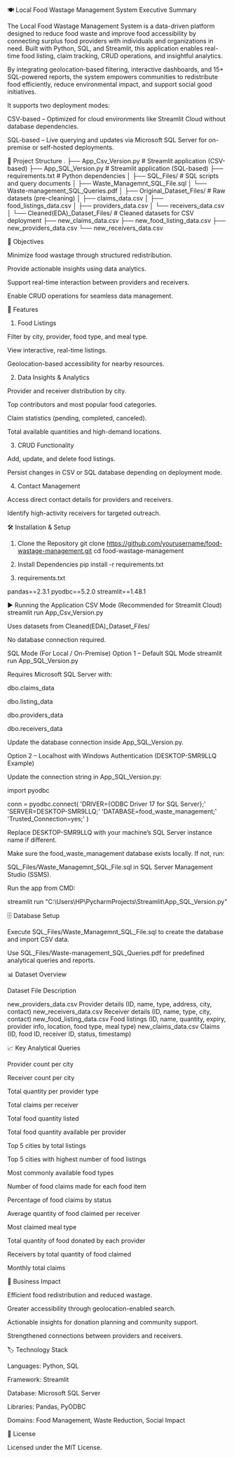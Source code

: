 🍽️ Local Food Wastage Management System
Executive Summary

The Local Food Wastage Management System is a data-driven platform designed to reduce food waste and improve food accessibility by connecting surplus food providers with individuals and organizations in need. Built with Python, SQL, and Streamlit, this application enables real-time food listing, claim tracking, CRUD operations, and insightful analytics.

By integrating geolocation-based filtering, interactive dashboards, and 15+ SQL-powered reports, the system empowers communities to redistribute food efficiently, reduce environmental impact, and support social good initiatives.

It supports two deployment modes:

CSV-based – Optimized for cloud environments like Streamlit Cloud without database dependencies.

SQL-based – Live querying and updates via Microsoft SQL Server for on-premise or self-hosted deployments.



📂 Project Structure
.
├── App_Csv_Version.py                # Streamlit application (CSV-based)
├── App_SQL_Version.py                # Streamlit application (SQL-based)
├── requirements.txt                  # Python dependencies
│
├── SQL_Files/                         # SQL scripts and query documents
│   ├── Waste_Managemnt_SQL_File.sql
│   └── Waste-management_SQL_Queries.pdf
│
├── Original_Dataset_Files/            # Raw datasets (pre-cleaning)
│   ├── claims_data.csv
│   ├── food_listings_data.csv
│   ├── providers_data.csv
│   └── receivers_data.csv
│
└── Cleaned(EDA)_Dataset_Files/        # Cleaned datasets for CSV deployment
    ├── new_claims_data.csv
    ├── new_food_listing_data.csv
    ├── new_providers_data.csv
    └── new_receivers_data.csv






🎯 Objectives

Minimize food wastage through structured redistribution.

Provide actionable insights using data analytics.

Support real-time interaction between providers and receivers.

Enable CRUD operations for seamless data management.



🚀 Features
1. Food Listings

Filter by city, provider, food type, and meal type.

View interactive, real-time listings.

Geolocation-based accessibility for nearby resources.

2. Data Insights & Analytics

Provider and receiver distribution by city.

Top contributors and most popular food categories.

Claim statistics (pending, completed, canceled).

Total available quantities and high-demand locations.

3. CRUD Functionality

Add, update, and delete food listings.

Persist changes in CSV or SQL database depending on deployment mode.

4. Contact Management

Access direct contact details for providers and receivers.

Identify high-activity receivers for targeted outreach.



🛠️ Installation & Setup
1. Clone the Repository
git clone https://github.com/yourusername/food-wastage-management.git
cd food-wastage-management

2. Install Dependencies
pip install -r requirements.txt


3. requirements.txt

pandas==2.3.1
pyodbc==5.2.0
streamlit==1.48.1



▶️ Running the Application
CSV Mode (Recommended for Streamlit Cloud)
streamlit run App_Csv_Version.py


Uses datasets from Cleaned(EDA)_Dataset_Files/

No database connection required.

SQL Mode (For Local / On-Premise)
Option 1 – Default SQL Mode
streamlit run App_SQL_Version.py


Requires Microsoft SQL Server with:

dbo.claims_data

dbo.listing_data

dbo.providers_data

dbo.receivers_data

Update the database connection inside App_SQL_Version.py.

Option 2 – Localhost with Windows Authentication (DESKTOP-SMR9LLQ Example)

Update the connection string in App_SQL_Version.py:

import pyodbc

conn = pyodbc.connect(
    'DRIVER={ODBC Driver 17 for SQL Server};'
    'SERVER=DESKTOP-SMR9LLQ;'
    'DATABASE=food_waste_management;'
    'Trusted_Connection=yes;'
)


Replace DESKTOP-SMR9LLQ with your machine’s SQL Server instance name if different.

Make sure the food_waste_management database exists locally.
If not, run:

SQL_Files/Waste_Managemnt_SQL_File.sql in SQL Server Management Studio (SSMS).

Run the app from CMD:

streamlit run "C:\Users\HP\PycharmProjects\Streamlit\App_SQL_Version.py"






🗄️ Database Setup

Execute SQL_Files/Waste_Managemnt_SQL_File.sql to create the database and import CSV data.

Use SQL_Files/Waste-management_SQL_Queries.pdf for predefined analytical queries and reports.



📊 Dataset Overview

Dataset File	Description

new_providers_data.csv	Provider details (ID, name, type, address, city, contact)
new_receivers_data.csv	Receiver details (ID, name, type, city, contact)
new_food_listing_data.csv	Food listings (ID, name, quantity, expiry, provider info, location, food type, meal type)
new_claims_data.csv	Claims (ID, food ID, receiver ID, status, timestamp)

📈 Key Analytical Queries

Provider count per city

Receiver count per city

Total quantity per provider type

Total claims per receiver

Total food quantity listed

Total food quantity available per provider

Top 5 cities by total listings

Top 5 cities with highest number of food listings

Most commonly available food types

Number of food claims made for each food item

Percentage of food claims by status

Average quantity of food claimed per receiver

Most claimed meal type

Total quantity of food donated by each provider

Receivers by total quantity of food claimed

Monthly total claims



💼 Business Impact

Efficient food redistribution and reduced wastage.

Greater accessibility through geolocation-enabled search.

Actionable insights for donation planning and community support.

Strengthened connections between providers and receivers.



🏷️ Technology Stack

Languages: Python, SQL

Framework: Streamlit

Database: Microsoft SQL Server

Libraries: Pandas, PyODBC

Domains: Food Management, Waste Reduction, Social Impact



📜 License

Licensed under the MIT License.
